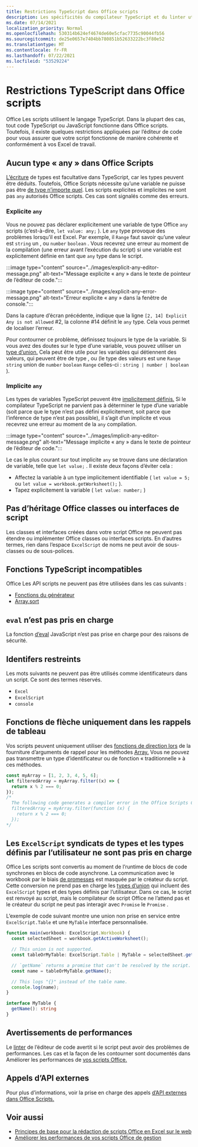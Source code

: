 ```yaml
---
title: Restrictions TypeScript dans Office scripts
description: Les spécificités du compilateur TypeScript et du linter utilisés par l’éditeur de code Office Scripts.
ms.date: 07/14/2021
localization_priority: Normal
ms.openlocfilehash: 530314b624ef4674de60e5cfac7735c90044fb56
ms.sourcegitcommit: de25e0657e7404bb780851b52633222bc3f80e52
ms.translationtype: MT
ms.contentlocale: fr-FR
ms.lasthandoff: 07/22/2021
ms.locfileid: "53529224"
---
```

# <a name="typescript-restrictions-in-office-scripts"></a>Restrictions TypeScript dans Office scripts

Office Les scripts utilisent le langage TypeScript. Dans la plupart des cas, tout code TypeScript ou JavaScript fonctionne dans Office scripts. Toutefois, il existe quelques restrictions appliquées par l’éditeur de code pour vous assurer que votre script fonctionne de manière cohérente et conformément à vos Excel de travail.

## <a name="no-any-type-in-office-scripts"></a>Aucun type « any » dans Office Scripts

[L’écriture](https://www.typescriptlang.org/docs/handbook/typescript-in-5-minutes.html) de types est facultative dans TypeScript, car les types peuvent être déduits. Toutefois, Office Scripts nécessite qu’une variable ne puisse pas être [de type n’importe quel](https://www.typescriptlang.org/docs/handbook/basic-types.html#any). Les scripts explicites et implicites ne sont pas `any` autorisés Office scripts. Ces cas sont signalés comme des erreurs.

### <a name="explicit-any"></a>Explicite `any`

Vous ne pouvez pas déclarer explicitement une variable de type Office `any` scripts (c’est-à-dire, `let value: any;` ). Le `any` type provoque des problèmes lorsqu’il est Excel. Par exemple, il `Range` faut savoir qu’une valeur est `string` un , ou `number` `boolean` . Vous recevrez une erreur au moment de la compilation (une erreur avant l’exécution du script) si une variable est explicitement définie en tant que `any` type dans le script.

:::image type="content" source="../images/explicit-any-editor-message.png" alt-text="Message explicite « any » dans le texte de pointeur de l’éditeur de code.":::

:::image type="content" source="../images/explicit-any-error-message.png" alt-text="Erreur explicite « any » dans la fenêtre de console.":::

Dans la capture d’écran précédente, indique que la ligne `[2, 14] Explicit Any is not allowed` #2, la colonne #14 définit le `any` type. Cela vous permet de localiser l’erreur.

Pour contourner ce problème, définissez toujours le type de la variable. Si vous avez des doutes sur le type d’une variable, vous pouvez utiliser un [type d’union.](https://www.typescriptlang.org/docs/handbook/unions-and-intersections.html) Cela peut être utile pour les variables qui détiennent des valeurs, qui peuvent être de type , ou (le type des valeurs est une `Range` `string` union de `number` `boolean` `Range` celles-ci : `string | number | boolean` ).

### <a name="implicit-any"></a>Implicite `any`

Les types de variables TypeScript peuvent être [implicitement définis.](https://www.typescriptlang.org/docs/handbook/type-inference.html) Si le compilateur TypeScript ne parvient pas à déterminer le type d’une variable (soit parce que le type n’est pas défini explicitement, soit parce que l’inférence de type n’est pas possible), il s’agit d’un implicite et vous recevrez une erreur au moment de la `any` compilation.

:::image type="content" source="../images/implicit-any-editor-message.png" alt-text="Message implicite « any » dans le texte de pointeur de l’éditeur de code.":::

Le cas le plus courant sur tout implicite `any` se trouve dans une déclaration de variable, telle que `let value;` . Il existe deux façons d’éviter cela :

* Affectez la variable à un type implicitement identifiable ( `let value = 5;` ou `let value = workbook.getWorksheet();` ).
* Tapez explicitement la variable ( `let value: number;` )

## <a name="no-inheriting-office-script-classes-or-interfaces"></a>Pas d’héritage Office classes ou interfaces de script

Les classes et interfaces créées dans votre [](https://www.typescriptlang.org/docs/handbook/classes.html#inheritance) script Office ne peuvent pas étendre ou implémenter Office classes ou interfaces scripts. En d’autres termes, rien dans l’espace `ExcelScript` de noms ne peut avoir de sous-classes ou de sous-polices.

## <a name="incompatible-typescript-functions"></a>Fonctions TypeScript incompatibles

Office Les API scripts ne peuvent pas être utilisées dans les cas suivants :

* [Fonctions du générateur](https://developer.mozilla.org/docs/Web/JavaScript/Guide/Iterators_and_Generators#generator_functions)
* [Array.sort](https://developer.mozilla.org/docs/Web/JavaScript/Reference/Global_Objects/Array/sort)

## <a name="eval-is-not-supported"></a>`eval` n’est pas pris en charge

La fonction [d’eval](https://developer.mozilla.org/docs/Web/JavaScript/Reference/Global_Objects/eval) JavaScript n’est pas prise en charge pour des raisons de sécurité.

## <a name="restricted-identifers"></a>Identifers restreints

Les mots suivants ne peuvent pas être utilisés comme identificateurs dans un script. Ce sont des termes réservés.

* `Excel`
* `ExcelScript`
* `console`

## <a name="only-arrow-functions-in-array-callbacks"></a>Fonctions de flèche uniquement dans les rappels de tableau

Vos scripts peuvent uniquement utiliser des [fonctions de direction lors](https://developer.mozilla.org/docs/Web/JavaScript/Reference/Functions/Arrow_functions) de la fourniture d’arguments de rappel pour les méthodes [Array.](https://developer.mozilla.org/docs/Web/JavaScript/Reference/Global_Objects/Array) Vous ne pouvez pas transmettre un type d’identificateur ou de fonction « traditionnelle » à ces méthodes.

```TypeScript
const myArray = [1, 2, 3, 4, 5, 6];
let filteredArray = myArray.filter((x) => {
  return x % 2 === 0;
});
/*
  The following code generates a compiler error in the Office Scripts Code Editor.
  filteredArray = myArray.filter(function (x) {
    return x % 2 === 0;
  });
*/
```

## <a name="unions-of-excelscript-types-and-user-defined-types-arent-supported"></a>Les `ExcelScript` syndicats de types et les types définis par l’utilisateur ne sont pas pris en charge

Office Les scripts sont convertis au moment de l’runtime de blocs de code synchrones en blocs de code asynchrone. La communication avec le workbook par le biais [de promesses](https://developer.mozilla.org/docs/Web/JavaScript/Reference/Global_Objects/Promise) est masquée par le créateur du script. Cette conversion ne prend pas en charge les [types d’union](https://www.typescriptlang.org/docs/handbook/2/everyday-types.html#union-types) qui incluent des `ExcelScript` types et des types définis par l’utilisateur. Dans ce cas, le script est renvoyé au script, mais le compilateur de script Office ne l’attend pas et le créateur du script ne peut pas interagir avec `Promise` le `Promise` .

L’exemple de code suivant montre une union non prise en service entre `ExcelScript.Table` et une `MyTable` interface personnalisée.

```TypeScript
function main(workbook: ExcelScript.Workbook) {
  const selectedSheet = workbook.getActiveWorksheet();

  // This union is not supported.
  const tableOrMyTable: ExcelScript.Table | MyTable = selectedSheet.getTables()[0];

  // `getName` returns a promise that can't be resolved by the script.
  const name = tableOrMyTable.getName();

  // This logs "{}" instead of the table name.
  console.log(name);
}

interface MyTable {
  getName(): string
}
```

## <a name="performance-warnings"></a>Avertissements de performances

Le [linter](https://wikipedia.org/wiki/Lint_(software)) de l’éditeur de code avertit si le script peut avoir des problèmes de performances. Les cas et la façon de les contourner sont documentés dans Améliorer les performances de [vos scripts Office.](web-client-performance.md)

## <a name="external-api-calls"></a>Appels d’API externes

Pour plus d’informations, voir la prise en charge des appels [d’API externes dans Office Scripts.](external-calls.md)

## <a name="see-also"></a>Voir aussi

* [Principes de base pour la rédaction de scripts Office en Excel sur le web](scripting-fundamentals.md)
* [Améliorer les performances de vos scripts Office de gestion](web-client-performance.md)

